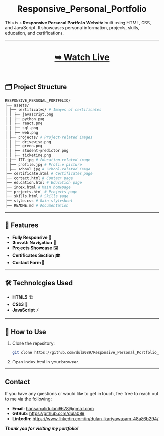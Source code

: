 <h1 align="center"> Responsive_Personal_Portfolio</h1>

This is a **Responsive Personal Portfolio Website** built using HTML, CSS, and JavaScript. It showcases personal information, projects, skills, education, and certifications.

---


<div align="center" >
  <h1>
  <a href="https://dula089.github.io/Responsive_Personal_Portfolio_DKariyawasam.github.io/"><strong>➥ Watch Live</strong></a>
  </h1>
</div>
<br>





## 🗂 Project Structure
```sh
RESPONSIVE_PERSONAL_PORTFOLIO/ 
│── assets/ 
│ ├── certificates/ # Images of certificates 
│ │ ├── javascript.png 
│ │ ├── python.png 
│ │ ├── react.png 
│ │ ├── sql.png 
│ │ ├── web.png 
│ ├── projects/ # Project-related images 
│ │ ├── drivewise.png 
│ │ ├── green.png 
│ │ ├── student-predictor.png 
│ │ ├── ticketing.png 
│ ├── IIT.jpg # Education-related image 
│ ├── profile.jpg # Profile picture 
│ ├── school.jpg # School-related image 
│── certificate.html # Certificates page 
│── contact.html # Contact page 
│── education.html # Education page 
│── index.html # Main homepage 
│── projects.html # Projects page 
│── skills.html # Skills page 
│── style.css # Main stylesheet 
│── README.md # Documentation
```

---

## 🌟 Features

- **Fully Responsive** 📱  
- **Smooth Navigation** 🚀  
- **Projects Showcase** 🖼  
- **Certificates Section** 🎓  
- **Contact Form** 📩  

---

## 🛠 Technologies Used

- **HTML5** 🏗  
- **CSS3** 🎨  
- **JavaScript** ⚡  

---

## 📌 How to Use

1. Clone the repository:
   ```sh
   git clone https://github.com/dula089/Responsive_Personal_Portfolio_DKariyawasam.github.io.git
   
2. Open index.html in your browser.

---

## Contact

If you have any questions or would like to get in touch, feel free to reach out to me via the following:

- **Email**: hansamalidulani6678@gmail.com
- **GitHub**: https://github.com/dula089
- **LinkedIn**: https://www.linkedin.com/in/dulani-kariyawasam-48a86b294/

**_Thank you for visiting my portfolio!_**

